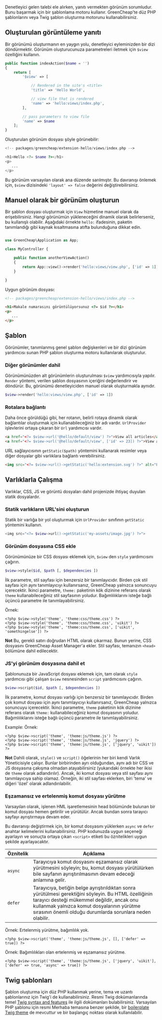 <p class="uk-article-lead">
Denetleyici gelen talebi ele alırken, yanıtı vermekten görünüm sorumludur. Bunu başarmak için bir şablonlama motoru kullanır. GreenCheap'te düz PHP şablonlarını veya Twig şablon oluşturma motorunu kullanabilirsiniz.</p>

## Oluşturulan görüntüleme yanıtı

Bir görünümü oluşturmanın en yaygın yolu, denetleyici eyleminizden bir dizi döndürmektir. Görünüm oluşturucunuza parametreleri iletmek için `$view` özelliğini kullanın.

```php
public function indexAction($name = '')
{
    return [
        '$view' => [

            // Rendered in the site's <title>
            'title' => 'Hello World',

            // view file that is rendered
            'name' => 'hello:views/index.php',
        ],

        // pass parameters to view file
        'name' => $name
    ];
}
```

Oluşturulan görünüm dosyası şöyle görünebilir:

```php
<!-- packages/greencheap/extension-hello/views/index.php -->

<h1>Hello <?= $name ?></h1>
<p>
   ...
</p>
```

Bu görünüm varsayılan olarak ana düzende sarılmıştır. Bu davranışı önlemek için, `$view` dizisindeki `'layout' => false` değerini değiştirebilirsiniz.

## Manuel olarak bir görünüm oluşturun

Bir şablon dosyası oluşturmak için `View` hizmetine manuel olarak da erişebilirsiniz. Hangi görünümün yükleneceğini dinamik olarak belirlerseniz, bu kullanışlı olabilir. Aşağıdaki örnekte `hello:` ifadesinin, paketin tanımlandığı gibi kaynak kısaltmasına atıfta bulunduğuna dikkat edin.

```php

use GreenCheap\Application as App;

class MyController {

    public function anotherViewAction()
    {
        return App::view()->render('hello:views/view.php', ['id' => 1]);
    }

}
```

Uygun görünüm dosyası:

```HTML
<!-- packages/greencheap/extension-hello/views/index.php -->

<h1>Makale numarasını görüntülüyorsunuz <?= $id ?></h1>
<p>
   ...
</p>
```

## Şablon
Görünümler, tanımlanmış genel şablon değişkenleri ve bir dizi görünüm yardımcısı sunan PHP şablon oluşturma motoru kullanılarak oluşturulur.

### Diğer görünümler dahil

Görünümünüzden alt görünümlerin oluşturulması `$view` yardımcısıyla yapılır. `Render` yöntemi, verilen şablon dosyasının içeriğini değerlendirir ve döndürür. Bu, görünümü denetleyiciden manuel olarak oluşturmakla aynıdır.
```php
$view->render('hello:views/view.php', ['id' => 1])
```

### Rotalara bağlantı

Daha önce görüldüğü gibi, her rotanın, belirli rotaya dinamik olarak bağlantılar oluşturmak için kullanabileceğiniz bir adı vardır. `UrlProvider` işlevlerini ortaya çıkaran bir `Url` yardımcısı vardır.

```HTML
<a href="<?= $view->url('@hello/default/view') ?>">View all articles</a>
<a href="<?= $view->url('@hello/default/view', ['id' => 23]) ?>">View article 23</a>
```

URL sağlayıcısının `getStatic($path)` yöntemini kullanarak resimler veya diğer dosyalar gibi varlıklara bağlantı verebilirsiniz.

```HTML
<img src="<?= $view->url()->getStatic('hello:extension.svg') ?>" alt="Extension icon" />
```

## Varlıklarla Çalışma

Varlıklar, CSS, JS ve görüntü dosyaları dahil projenizde ihtiyaç duyulan statik dosyalardır.

### Statik varlıkların URL'sini oluşturun

Statik bir varlığa bir yol oluşturmak için `UrlProvider` sınıfının `getStatic` yöntemini kullanın.

```php
<img src="<?= $view->url()->getStatic('my-assets/image.jpg') ?>">
```

### Görünüm dosyasına CSS ekle

Görünümünüze bir CSS dosyası eklemek için, `$view` den `style` yardımcısını çağırın.

```php
$view->style($id, $path [, $dependencies ])
```

İlk parametre, stil sayfası için benzersiz bir tanımlayıcıdır. Birden çok stil sayfası için aynı tanımlayıcıyı kullanırsanız, GreenCheap yalnızca sonuncuyu içerecektir. İkinci parametre, `theme:` paketinin kök dizinine referans olarak `theme` kullanabileceğiniz stil sayfasının yoludur. Bağımlılıklarını isteğe bağlı üçüncü parametre ile tanımlayabilirsiniz.

Örnek:
```
<?php $view->style('theme', 'theme:css/theme.css') ?>
<?php $view->style('theme', 'theme:css/theme.css', 'uikit') ?>
<?php $view->style('theme', 'theme:css/theme.css', ['uikit', 'somethingelse']) ?>
```

**Not** Bu, gerekli satırı doğrudan HTML olarak çıkarmaz. Bunun yerine, CSS dosyasını GreenCheap Asset Manager'a ekler. Stil sayfası, temanızın `<head>` bölümüne dahil edilecektir.

### JS'yi görünüm dosyasına dahil et

Şablonunuza bir JavaScript dosyası eklemek için, tam olarak `style` yardımcısı gibi çalışan `$view` nesnesinden `script` yardımcısını çağırın.

```php
$view->script($id, $path [, $dependencies ])
```

İlk parametre, komut dosyası varlığı için benzersiz bir tanımlayıcıdır. Birden çok komut dosyası için aynı tanımlayıcıyı kullanırsanız, GreenCheap yalnızca sonuncuyu içerecektir. İkinci parametre, `theme` paketinin kök dizinine referans olarak `theme:` kullanabileceğiniz komut dosyasının yoludur. Bağımlılıklarını isteğe bağlı üçüncü parametre ile tanımlayabilirsiniz.

Example:
Örnek:

```
<?php $view->script('theme', 'theme:js/theme.js') ?>
<?php $view->script('theme', 'theme:js/theme.js', 'jquery') ?>
<?php $view->script('theme', 'theme:js/theme.js', ['jquery', 'uikit']) ?>
```

**Not** Dahili olarak, `style()` ve `script()` öğelerinin her biri kendi Varlık Yöneticisiyle çalışır. Bunlar birbirinden ayrı olduğundan, aynı adı bir CSS ve JS dosyasına çakışma olmadan atayabilirsiniz (yukarıdaki örnekte her ikisi de `theme` olarak adlandırılır). Ancak, iki komut dosyası veya stil sayfası aynı tanımlayıcıya sahip olamaz. Örneğin, iki stil sayfası eklerken, biri 'tema' ve diğeri 'özel' olarak adlandırılabilir.

### Eşzamansız ve ertelenmiş komut dosyası yürütme

Varsayılan olarak, işlenen HML işaretlemesinin head bölümünde bulunan bir komut dosyası hemen getirilir ve yürütülür. Ancak bundan sonra tarayıcı sayfayı ayrıştırmaya devam eder.

Bu davranışı değiştirmek için, bir komut dosyasını yüklerken `async` ve `defer` anahtar kelimelerini kullanabilirsiniz. PHP kodunuzda uygun seçeneği ayarlayın ve sonuçta ortaya çıkan `<script>` etiketi bu öznitelikleri uygun şekilde ayarlayacaktır.

Öznitelik | Açıklama
--------- | -----------
`async` | Tarayıcıya komut dosyasını eşzamansız olarak yürütmesini söyleyin; bu, komut dosyası yürütülürken bile sayfanın ayrıştırılmasının devam edeceği anlamına gelir.
`defer` | Tarayıcıya, betiğin belge ayrıştırıldıktan sonra yürütülmesi gerektiğini söyleyin. Bu HTML özelliğinin tarayıcı desteği mükemmel değildir, ancak onu kullanmak yalnızca komut dosyalarının yürütme sırasının önemli olduğu durumlarda sorunlara neden olabilir.

Örnek: Ertelenmiş yürütme, bağımlılık yok.
```
<?php $view->script('theme', 'theme:js/theme.js', [], ['defer' => true]) ?>
```

Örnek: Bağımlılıkları olan ertelenmiş ve eşzamansız yürütme.

```
<?php $view->script('theme', 'theme:js/theme.js', ['jquery', 'uikit'], ['defer' => true, 'async' => true]) ?>
```

## Twig şablonları

Şablon oluşturma için düz PHP kullanmak yerine, tema ve uzantı şablonlarınız için Twig'i de kullanabilirsiniz. Resmi Twig dokümanlarında temel [Twig syntax and features](http://twig.sensiolabs.org/doc/templates.html) ile ilgili dokümanları bulabilirsiniz. Varsayılan PHP şablonu için resmi Merhaba temasına benzer şekilde, bir [boilerplate Twig theme](https://github.com/florianletsch/theme-twig) de mevcuttur ve bir başlangıç noktası olarak kullanılabilir.